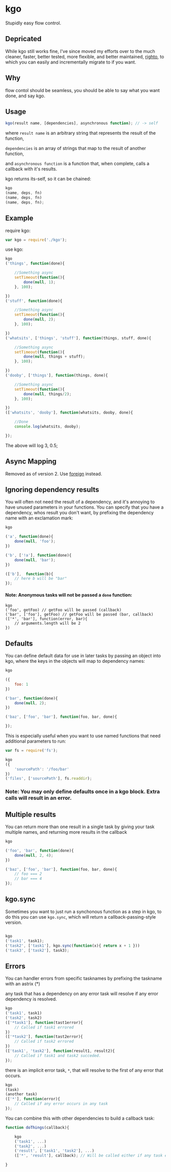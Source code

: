 kgo
===

Stupidly easy flow control.

## Depricated

While kgo still works fine, I've since moved my efforts over to the much cleaner, faster, better tested, more flexible, and better maintained, [righto](https://github.com/korynunn/righto), to which you can easily and incrementally migrate to if you want.

## Why

flow contol should be seamless, you should be able to say what you want done, and say kgo.

## Usage

``` javascript
kgo(result name, [dependencies], asynchronous function); // -> self
```

where `result name` is an arbitrary string that represents the result of the function,

`dependencies` is an array of strings that map to the result of another function,

and `asynchronous function` is a function that, when complete, calls a callback with it's results.

kgo returns its-self, so it can be chained:

``` javascript
kgo
(name, deps, fn)
(name, deps, fn)
(name, deps, fn);
```

## Example

require kgo:

``` javascript
var kgo = require('./kgo');
```

use kgo:

``` javascript
kgo
('things', function(done){

    //Something async
    setTimeout(function(){
        done(null, 1);
    }, 100);

})
('stuff', function(done){

    //Something async
    setTimeout(function(){
        done(null, 2);
    }, 100);

})
('whatsits', ['things', 'stuff'], function(things, stuff, done){

    //Something async
    setTimeout(function(){
        done(null, things + stuff);
    }, 100);

})
('dooby', ['things'], function(things, done){

    //Something async
    setTimeout(function(){
        done(null, things/2);
    }, 100);

})
(['whatsits', 'dooby'], function(whatsits, dooby, done){

    //Done
    console.log(whatsits, dooby);

});
```

The above will log 3, 0.5;

## Async Mapping

Removed as of version 2. Use [foreign](https://www.npmjs.com/package/foreign) instead.

## Ignoring dependency results

You will often not need the result of a dependency, and it's annoying to have unused parameters in your functions.
You can specify that you have a dependency, whos result you don't want, by prefixing the dependency name with an exclamation mark:

``` javascript
kgo

('a', function(done){
    done(null, 'foo');
})

('b', ['!a'], function(done){
    done(null, 'bar');
})

(['b'],  function(b){
    // here b will be "bar"
});
```

#### Note: Anonymous tasks will not be passed a `done` function:

```
kgo
('foo', getFoo) // getFoo will be passed (callback)
('bar', ['foo'], getFoo) // getFoo will be passed (bar, callback)
(['*', 'bar'], function(error, bar){
    // arguments.length will be 2
})
```

## Defaults

You can define default data for use in later tasks by passing an object into kgo, where the keys in the objects will map to dependency names:

``` javascript
kgo

({
    foo: 1
})

('bar', function(done){
    done(null, 2);
})

('baz', ['foo', 'bar'], function(foo, bar, done){

});
```

This is especially useful when you want to use named functions that need additional parameters to run:

``` javascript
var fs = require('fs');

kgo
({
    'sourcePath': '/foo/bar'
})
('files', ['sourcePath'], fs.readdir);
```

### Note: You may only define defaults once in a kgo block. Extra calls will result in an error.

## Multiple results

You can return more than one result in a single task by giving your task multiple names, and returning more results in the callback

``` javascript
kgo

('foo', 'bar', function(done){
    done(null, 2, 4);
})

('baz', ['foo', 'bar'], function(foo, bar, done){
    // foo === 2
    // bar === 4
});
```

## kgo.sync

Sometimes you want to just run a synchonous function as a step in kgo, to do this you can use `kgo.sync`, which will return a callback-passing-style version.

``` javascript

kgo
('task1', task1);
('task2', ['task1'], kgo.sync(function(x){ return x + 1 }))
('task3', ['task2'], task3);

```

## Errors

You can handler errors from specific tasknames by prefixing the taskname with an astrix (*)

any task that has a dependency on any error task will resolve if any error dependency is resolved.

``` javascript
kgo
('task1', task1)
('task2', task2)
(['*task1'], function(tast1error){
    // Called if task1 errored
})
(['*task2'], function(tast2error){
    // Called if task2 errored
})
(['task1', 'task2'], function(result1, result2){
    // Called if task1 and task2 succeded.
});
```

there is an implicit error task, `*`, that will resolve to the first of any error that occurs.

``` javascript
kgo
(task)
(another task)
(['*'], function(error){
    // Called if any error occurs in any task
});
```

You can combine this with other dependencies to build a callback task:

``` javascript
function doThings(callback){

    kgo
    ('task1', ...)
    ('task2', ...)
    ('result', ['task1', 'task2'], ...)
    (['*', 'result'], callback); // Will be called either if any task errors, OR if result resolves.

}
```
